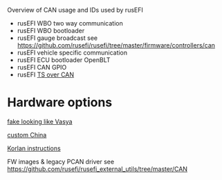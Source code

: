 Overview of CAN usage and IDs used by rusEFI

* rusEFI WBO two way communication
* rusEFI WBO bootloader
* rusEFI gauge broadcast see https://github.com/rusefi/rusefi/tree/master/firmware/controllers/can
* rusEFI vehicle specific communication 
* rusEFI ECU bootloader OpenBLT
* rusEFI CAN GPIO
* rusEFI [TS over CAN](TS-over-CAN)


# Hardware options

[fake looking like Vasya](https://rusefi.com/forum/viewtopic.php?f=13&t=2243)

[custom China](https://rusefi.com/forum/viewtopic.php?f=13&t=2209)

[Korlan instructions](https://rusefi.com/forum/viewtopic.php?p=43654#p43654)

FW images & legacy PCAN driver see https://github.com/rusefi/rusefi_external_utils/tree/master/CAN
